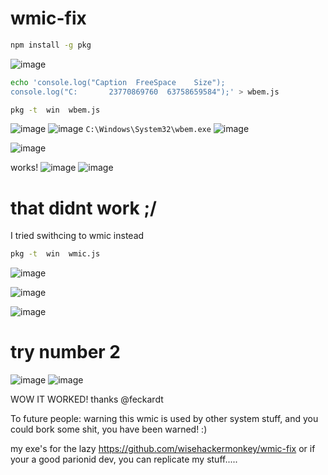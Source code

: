 # wmic-fix

```bash
npm install -g pkg
```

![image](https://user-images.githubusercontent.com/29699356/144950560-ecf58518-a723-4f71-8e0e-2a594a871ec3.png)
```bash
echo 'console.log("Caption  FreeSpace    Size");
console.log("C:       23770869760  63758659584");' > wbem.js
```
```bash
pkg -t  win  wbem.js
```
![image](https://user-images.githubusercontent.com/29699356/144950980-ea6cf818-626f-4e6b-b773-2dce0f92fbf8.png)
![image](https://user-images.githubusercontent.com/29699356/144951189-6dbdec1f-22a8-422c-ac1f-4d398e7b7dfb.png)
`C:\Windows\System32\wbem.exe`
![image](https://user-images.githubusercontent.com/29699356/144951592-e8e43afc-6442-40b0-b969-67770ee11492.png)

![image](https://user-images.githubusercontent.com/29699356/144951653-0b359e3d-72fd-4984-b8b0-6eb63a987ad3.png)

works!
![image](https://user-images.githubusercontent.com/29699356/144951709-6939b3fe-cf01-4ad0-8073-b9f1a43bd8e3.png)
![image](https://user-images.githubusercontent.com/29699356/144951795-621e7557-1202-435e-aa54-4b00f6244e67.png)


# that didnt work ;/

I tried swithcing to wmic instead
```bash
pkg -t  win  wmic.js
```
![image](https://user-images.githubusercontent.com/29699356/144952094-c2ab22db-2eb4-41d8-ab72-3f40cacf502f.png)

![image](https://user-images.githubusercontent.com/29699356/144952133-b9132569-28ec-46e8-9e2a-b96351473087.png)

![image](https://user-images.githubusercontent.com/29699356/144952199-4216750b-3b78-4bf0-b01e-e0d3922e164e.png)

# try number 2

![image](https://user-images.githubusercontent.com/29699356/144952358-833d8df9-c8fa-4418-af1a-e4d118335b27.png)
![image](https://user-images.githubusercontent.com/29699356/144952493-f063c9d7-6145-4a5d-9aac-abf9c224a532.png)

WOW IT WORKED!
thanks @feckardt

To future people: warning this wmic is used by other system stuff, and you could bork some shit, you have been warned! :)

my exe's for the lazy
https://github.com/wisehackermonkey/wmic-fix
or if your a good parionid dev, you can replicate my stuff.....
